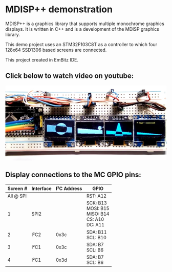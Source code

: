# MDISP++ demonstration
MDISP++ is a graphics library that supports multiple monochrome graphics displays. It is written in C++ and is a development of the MDISP graphics library. 

This demo project uses an STM32F103C8T as a controller to which four 128x64 SSD1306 based screens are connected.
 
This project created in EmBitz IDE.

## Click below to watch video on youtube:
[![Watch the video](./screenshot1.jpg)](https://www.youtube.com/watch?v=l5EkvUo-8eM)

## Display connections to the MC GPIO pins:

Screen #  | Interface | I²C Address | GPIO
----------|-----------|-------------|--------
 All @ SPI|           |             | RST: A12 
 1        |   SPI2    |             | SCK: B13<br>MOSI: B15<br>MISO: B14<br>CS: A10<br>DC: A11 
 2        |   I²C2    |   0x3c      | SDA: B11<br>SCL: B10
 3        |   I²C1    |   0x3c      | SDA: B7<br>SCL: B6
 4        |   I²C1    |   0x3d      | SDA: B7<br>SCL: B6
 
 
 

